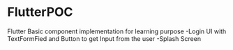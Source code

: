 # FlutterPOC

 Flutter Basic component implementation for learning purpose
   -Login UI with TextFormFied and Button to get Input from the user
   -Splash Screen